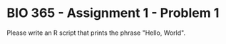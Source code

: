 # BIO 365 - Assignment 1 - Problem 1

Please write an R script that prints the phrase "Hello, World".
